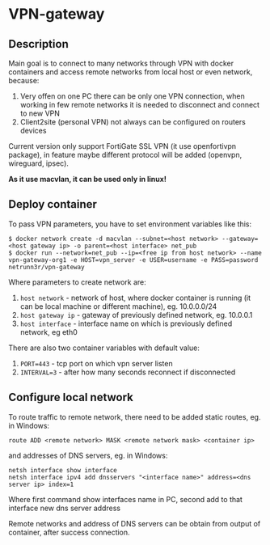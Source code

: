 # VPN-gateway
## Description
Main goal is to connect to many networks through VPN with docker containers and access remote networks from local host or even network, because:
1. Very offen on one PC there can be only one VPN connection, when working in few remote networks it is needed to disconnect and connect to new VPN
2. Client2site (personal VPN) not always can be configured on routers devices

Current version only support FortiGate SSL VPN (it use openfortivpn package), in feature maybe different protocol will be added (openvpn, wireguard, ipsec).

**As it use macvlan, it can be used only in linux!**

## Deploy container
To pass VPN parameters, you have to set environment variables like this:
```console
$ docker network create -d macvlan --subnet=<host network> --gateway=<host gateway ip> -o parent=<host interface> net_pub
$ docker run --network=net_pub --ip=<free ip from host network> --name vpn-gateway-org1 -e HOST=vpn_server -e USER=username -e PASS=password netrunn3r/vpn-gateway
```
Where parameters to create network are:
1. `host network` - network of host, where docker container is running (it can be local machine or different machine), eg. 10.0.0.0/24
2. `host gateway ip` - gateway of previously defined network, eg. 10.0.0.1
3. `host interface` - interface name on which is previously defined network, eg eth0

There are also two container variables with default value:
1. `PORT=443` - tcp port on which vpn server listen
2. `INTERVAL=3` - after how many seconds reconnect if disconnected

## Configure local network
To route traffic to remote network, there need to be added static routes, eg. in Windows:
```console
route ADD <remote network> MASK <remote network mask> <container ip>
```
and addresses of DNS servers, eg. in Windows:
```console
netsh interface show interface
netsh interface ipv4 add dnsservers "<interface name>" address=<dns server ip> index=1
```
Where first command show interfaces name in PC, second add to that interface new dns server address

Remote networks and address of DNS servers can be obtain from output of container, after success connection.